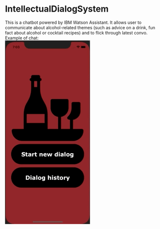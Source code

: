 # IntellectualDialogSystem
This is a chatbot powered by IBM Watson Assistant. It allows user to communicate about alcohol-related themes (such as advice on a drink, fun fact about alcohol or cocktail recipes) and to flick through latest convo.
Example of chat:\
![](./gifs/new_dialog.gif)
